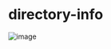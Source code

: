 # directory-info
![image](https://user-images.githubusercontent.com/35516367/146880472-b9acf3d3-0df6-47bb-94ff-cc91fbeb395a.png)
